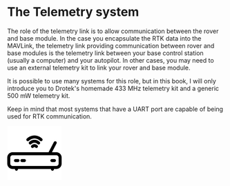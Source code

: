 # The Telemetry system

The role of the telemetry link is to allow communication between the rover and base module. In the case you encapsulate the RTK data into the MAVLink, the telemetry link providing communication between rover and base modules is the telemetry link between your base control station \(usually a computer\) and your autopilot. In other cases, you may need to use an external telemetry kit to link your rover and base module.

It is possible to use many systems for this role, but in this book, I will only introduce you to Drotek's homemade 433 MHz telemetry kit and a generic 500 mW telemetry kit.

Keep in mind that most systems that have a UART port are capable of being used for RTK communication.

![](../.gitbook/assets/icotelem.png)

